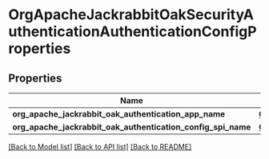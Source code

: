 # OrgApacheJackrabbitOakSecurityAuthenticationAuthenticationConfigProperties

## Properties
Name | Type | Description | Notes
------------ | ------------- | ------------- | -------------
**org_apache_jackrabbit_oak_authentication_app_name** | [**ConfigNodePropertyString**](ConfigNodePropertyString.md) |  | [optional] 
**org_apache_jackrabbit_oak_authentication_config_spi_name** | [**ConfigNodePropertyString**](ConfigNodePropertyString.md) |  | [optional] 

[[Back to Model list]](../README.md#documentation-for-models) [[Back to API list]](../README.md#documentation-for-api-endpoints) [[Back to README]](../README.md)


